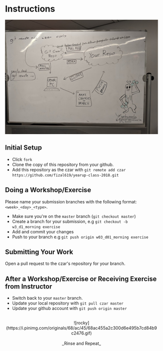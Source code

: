 # Instructions

![class git flow](class_flow.jpg)

## Initial Setup

- Click `fork`
- Clone the copy of this repository from your github.
- Add this repository as the czar with `git remote add czar https://github.com/fizal619/yearup-class-2018.git`

## Doing a Workshop/Exercise

Please name your submission branches with the following format: `<week>_<day>_<type>`.

- Make sure you're on the `master` branch (`git checkout master`)
- Create a branch for your submission, e.g `git checkout -b w3_d1_morning exercise`
- Add and commit your changes
- Push to your branch e.g `git push origin w03_d01_morning exercise`

## Submitting Your Work

Open a pull request to the czar's repository for your branch.

## After a Workshop/Exercise or Receiving Exercise from Instructor

- Switch back to your `master` branch.
- Update your local repository with `git pull czar master`
- Update your github account with `git push origin master`

<div style="text-align: center;">
  <br>
  ![rocky](https://i.pinimg.com/originals/68/ac/45/68ac455a2c300d6e495b7cd84b9c2476.gif)
  <br>
  <br>
  _Rinse and Repeat_
</div>
